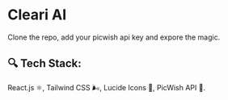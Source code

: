 # Cleari AI
Clone the repo, add your picwish api key and expore the magic.

## 🔍 Tech Stack:
React.js ⚛, Tailwind CSS 🌬, Lucide Icons 🎨, PicWish API 🧠.
